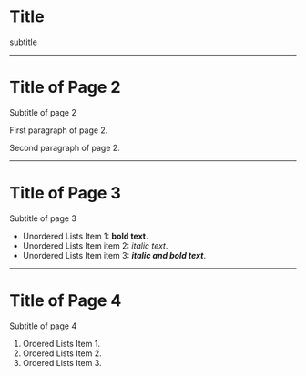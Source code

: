 # Title

subtitle

---

# Title of Page 2

Subtitle of page 2

First paragraph of page 2.

Second paragraph of page 2.

---

# Title of Page 3

Subtitle of page 3

- Unordered Lists Item 1: **bold text**.
- Unordered Lists Item item 2: _italic text_.
- Unordered Lists Item item 3: **_italic and bold text_**.

---

# Title of Page 4

Subtitle of page 4

1. Ordered Lists Item 1.
2. Ordered Lists Item 2.
3. Ordered Lists Item 3.
